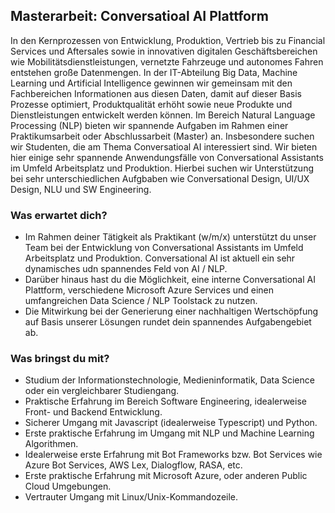 ## Masterarbeit: Conversatioal AI Plattform

In den Kernprozessen von Entwicklung, Produktion, Vertrieb bis zu Financial Services und Aftersales sowie in innovativen digitalen Geschäftsbereichen wie Mobilitätsdienstleistungen, vernetzte Fahrzeuge und autonomes Fahren entstehen große Datenmengen. In der IT-Abteilung Big Data, Machine Learning und Artificial Intelligence gewinnen wir gemeinsam mit den Fachbereichen Informationen aus diesen Daten, damit auf dieser Basis Prozesse optimiert, Produktqualität erhöht sowie neue Produkte und  Dienstleistungen entwickelt werden können.
Im Bereich Natural Language Processing (NLP) bieten wir spannende Aufgaben im Rahmen einer Praktikumsarbeit oder Abschlussarbeit (Master) an. Insbesondere suchen wir Studenten, die am Thema Conversatioal AI interessiert sind. Wir bieten hier einige sehr spannende Anwendungsfälle von Conversational Assistants im Umfeld Arbeitsplatz und Produktion. Hierbei suchen wir Unterstützung bei sehr unterschiedlichen Aufgbaben wie Conversational Design, UI/UX Design, NLU und SW Engineering.  

### Was erwartet dich?

+ Im Rahmen deiner Tätigkeit als Praktikant (w/m/x) unterstützt du unser Team bei der Entwicklung von Conversational Assistants im Umfeld Arbeitsplatz und Produktion. Conversational AI ist aktuell ein sehr dynamisches udn spannendes Feld von AI / NLP. 
+ Darüber hinaus hast du die Möglichkeit, eine interne Conversational AI Plattform, verschiedene Microsoft Azure Services und einen umfangreichen Data Science / NLP Toolstack zu nutzen. 
+ Die Mitwirkung bei der Generierung einer nachhaltigen Wertschöpfung auf Basis unserer Lösungen rundet dein spannendes Aufgabengebiet ab.

### Was bringst du mit?

+ Studium der Informationstechnologie, Medieninformatik, Data Science oder ein vergleichbarer Studiengang.
+ Praktische Erfahrung im Bereich Software Engineering, idealerweise Front- und Backend Entwicklung.
+ Sicherer Umgang mit Javascript (idealerweise Typescript) und Python.
+ Erste praktische Erfahrung im Umgang mit NLP und Machine Learning Algorithmen.
+ Idealerweise erste Erfahrung mit Bot Frameworks bzw. Bot Services wie Azure Bot Services, AWS Lex, Dialogflow, RASA, etc.
+ Erste praktische Erfahrung mit Microsoft Azure, oder anderen Public Cloud Umgebungen.
+ Vertrauter Umgang mit Linux/Unix-Kommandozeile.
